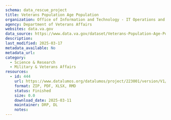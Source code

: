 ```yaml
---
schema: data_rescue_project 
title: Veterans Population Age Population
organization: Office of Information and Technology - IT Operations and Services (ITOPS)
agency: Department of Veterans Affairs
websites: data.va.gov
data_source: https://www.data.va.gov/dataset/Veterans-Population-Age-Population/p56m-isnq
description: 
last_modified: 2025-03-17
metadata_available: No
metadata_url: 
category:
  - Science & Research 
  - Military & Veterans Affairs 
resources:
  - id: 444
    url: https://www.datalumos.org/datalumos/project/223001/version/V1/view
    format: ZIP, PDF, XLSX, RMD
    status: Finished
    size: 0.0
    download_date: 2025-03-11
    maintainer: DRP, DL
    notes: 
---
```

